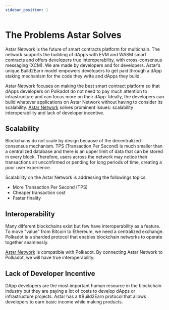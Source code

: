 ```yaml
---
sidebar_position: 1
---
```


# The Problems Astar Solves

[Astar Network]: https://astar.network/

Astar Network is the future of smart contracts platform for multichain. The network supports the building of dApps with EVM and WASM smart contracts and offers developers true interoperability, with cross-consensus messaging (XCM). We are made by developers and for developers. Astar’s unique Build2Earn model empowers developers to get paid through a dApp staking mechanism for the code they write and dApps they build.

Astar Network focuses on making the best smart contract platform so that dApps developers on Polkadot do not need to pay much attention to infrastructure and can focus more on their dApp. Ideally, the developers can build whatever applications on Astar Network without having to consider its scalability. [Astar Network](https://astar.network/) solves prominent issues: scalability
interoperability and lack of developer incentive.

## Scalability

Blockchains do not scale by design because of the decentralized consensus mechanism. TPS (Transaction Per Second) is much smaller than a centralized database and there is an upper limit of data that can be stored in every block. Therefore, users across the network may notice their transactions sit unconfirmed or pending for long periods of time, creating a poor user experience.

Scalability on the Astar Network is addressing the followings topics:

- More Transaction Per Second (TPS)
- Cheaper transaction cost
- Faster finality

## Interoperability

Many different blockchains exist but few have interoperability as a feature. To move "value" from Bitcoin to Ethereum, we need a centralized exchange. Polkadot is a sharded protocol that enables blockchain networks to operate together seamlessly.

[Astar Network] is compatible with Polkadot. By connecting Astar Network to Polkadot, we will have true interoperability.

## Lack of Developer Incentive
 DApp developers are the most important human resource in the blockchain industry but they are paying a lot of costs to develop dApps or infrastructure projects. Astar has a #Build2Earn protocol that allows developers to earn basic income while making products.
